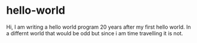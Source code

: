 # hello-world
Hi,
I am writing a hello world program 20 years after my first hello world. In a differnt world that would be odd but since i am time travelling it is not.
